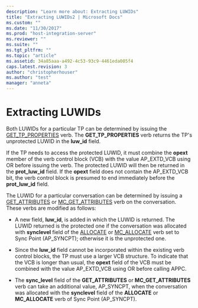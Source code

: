 ```yaml
---
description: "Learn more about: Extracting LUWIDs"
title: "Extracting LUWIDs2 | Microsoft Docs"
ms.custom: ""
ms.date: "11/30/2017"
ms.prod: "host-integration-server"
ms.reviewer: ""
ms.suite: ""
ms.tgt_pltfrm: ""
ms.topic: "article"
ms.assetid: 34a85aaa-a492-4c53-93c9-4461eda005f4
caps.latest.revision: 3
author: "christopherhouser"
ms.author: "test"
manager: "anneta"
---
```

# Extracting LUWIDs
Both LUWIDs for a particular TP can be determined by issuing the [GET_TP_PROPERTIES](./get-tp-properties2.md) verb. The **GET_TP_PROPERTIES** verb returns the TP's unprotected LUWID in the **luw_id** field.  
  
 If the TP needs to access the protected LUWID, it must combine the **opext** member of the verb control block (VCB) with the value AP_EXTD_VCB using OR before issuing the verb. The protected LUWID will then be returned in the **prot_luw_id** field. If the **opext** field does not contain the AP_EXTD_VCB bit, the verb control block is presumed to end immediately before the **prot_luw_id** field.  
  
 The LUWID for a particular conversation can be determined by issuing a [GET_ATTRIBUTES](./get-attributes2.md) or [MC_GET_ATTRIBUTES](./mc-get-attributes2.md) verb on the conversation. These verbs are modified as follows:  
  
-   A new field, **luw_id**, is added in which the LUWID is returned. The LUWID returned is the protected one if the conversation was allocated with **synclevel** field of the [ALLOCATE](./allocate2.md) or [MC_ALLOCATE](./mc-allocate2.md) verb set to Sync Point (AP_SYNCPT); otherwise it is the unprotected one.  
  
-   Since the **luw_id** field cannot be incorporated within the existing verb control blocks, the TP must use a larger VCB structure. To indicate that the VCB is longer than usual, the **opext** field of the VCB must be combined with the value AP_EXTD_VCB using OR before calling APPC.  
  
-   The **sync_level** field of the **GET_ATTRIBUTES** or **MC_GET_ATTRIBUTES** verb can take an additional value, AP_SYNCPT, when the conversation was allocated with the **synclevel** field of the **ALLOCATE** or **MC_ALLOCATE** verb of Sync Point (AP_SYNCPT).
